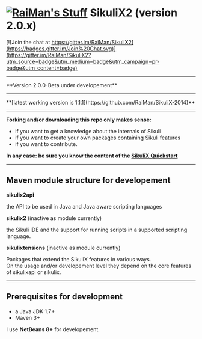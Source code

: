 [![RaiMan's Stuff](https://raw.github.com/RaiMan/SikuliX-2014-Docs/master/src/main/resources/docs/source/RaiManStuff64.png)](http://www.sikuli.org) SikuliX2 (version 2.0.x)
============

[![Join the chat at https://gitter.im/RaiMan/SikuliX2](https://badges.gitter.im/Join%20Chat.svg)](https://gitter.im/RaiMan/SikuliX2?utm_source=badge&utm_medium=badge&utm_campaign=pr-badge&utm_content=badge)

<hr>
**Version 2.0.0-Beta under developement**
<hr>
**[latest working version is 1.1.1](https://github.com/RaiMan/SikuliX-2014)**
<hr>

**Forking and/or downloading this repo only makes sense:**

 - if you want to get a knowledge about the internals of Sikuli
 - if you want to create your own packages containing Sikuli features
 - if you want to contribute.

**In any case: be sure you know the content of the [SikuliX Quickstart](http://www.sikulix.com/quickstart.html)**

<hr>

Maven module structure for developement
---

**sikulix2api**

the API to be used in Java and Java aware scripting languages

**sikulix2** (inactive as module currently)

the Sikuli IDE and the support for running scripts in a supported scripting language.

**sikulixtensions** (inactive as module currently)

Packages that extend the SikuliX features in various ways.<br>
On the usage and/or developement level they depend on the core features of sikulixapi or sikulix.

---

Prerequisites for development
---

 - a Java JDK 1.7+
 - Maven 3+

I use **NetBeans 8+** for developement.
